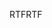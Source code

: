 <span data-ttu-id="91fc7-101">RTF</span><span class="sxs-lookup"><span data-stu-id="91fc7-101">RTF</span></span>